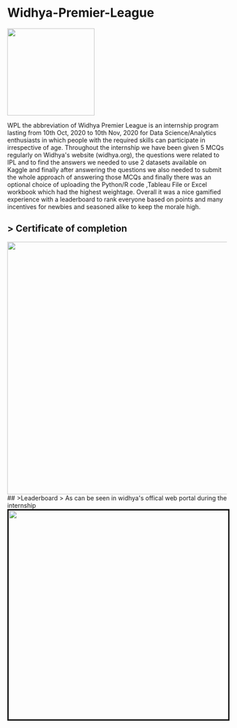 # Widhya-Premier-League


<img src="https://dsm01pap002files.storage.live.com/y4mIeUFPEOZ9uDlhjG3Bj0yZVMJBidJWz6ig77GFIVp3x32pYqr_SsrSgJJBsGzHiA9-b9DFX6dVK9IbJdrrdCXUps0BjrCc6Q_kSeAxK-bfxMJGTzluIIQ2xanQ-b83qtsI30I_2MgSEZxARLW6Uai_vfcQLK1f2V7uJ1LcdGOxaCz9VWe7pZ3FRXVmExzrMmE?width=200&height=200&cropmode=none" width="200" height="200" align="center" />



WPL the abbreviation of Widhya Premier League is an internship program lasting from 10th Oct, 2020 to 10th Nov, 2020 for Data Science/Analytics enthusiasts in which people with the required skills can participate in irrespective of age. Throughout the internship we have been given 5 MCQs regularly on Widhya's website (widhya.org), the questions were related to IPL and to find the answers we needed to use 2 datasets available on Kaggle and finally after answering the questions we also needed to submit the whole approach of answering those MCQs and finally there was an optional choice of uploading the Python/R code ,Tableau File or Excel workbook which had the highest weightage. Overall it was a nice gamified experience with a leaderboard to rank everyone based on points and many incentives for newbies and seasoned alike to keep the morale high.

## > Certificate of completion
<img src="https://dsm01pap002files.storage.live.com/y4mJNIJZ7G5qerk3Z7h0dnJ59qmJf8PUhnbG7_u2DS8uoUKYy2A-JrDLe-ZJ5xvVO5TRlvocTRky6qLsB7JYEBCqXn5l8DimrWtV7llU7uToU-i0UbKSHujnv2gvjyahZNzrt66YID-ktZ-TTsDCdi_uKIXChhiDsDHXovYYbHtrlDrp79PhOvdWjq_8_SksX2w?width=2000&height=1414&cropmode=none" width="1000" height="580" />
## >Leaderboard
> As can be seen in widhya's offical web portal during the internship
<img src="https://media-exp1.licdn.com/dms/image/C4D2DAQEm5bDMigL4SQ/profile-treasury-image-shrink_1280_1280/0/1605593949536?e=1607760000&v=beta&t=DlXtIhKbTbXQ0DSoEjHL11gcUmtc6CQ3zBGw0vPGz9c" width="1000" height="480"  style="border:3px solid black" />
